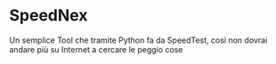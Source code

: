 # SpeedNex
Un semplice Tool che tramite Python fa da SpeedTest, così non dovrai andare più su Internet a cercare le peggio cose
